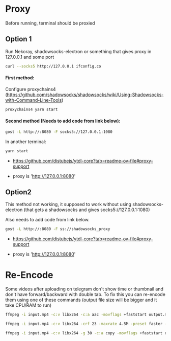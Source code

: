 # Proxy

Before running, terminal should be proxied

## Option 1

Run Nekoray, shadowsocks-electron or something that gives proxy in 127.0.0.1 and some port

```bash
curl --socks5 http://127.0.0.1 ifconfig.co
```

#### First method:

Configure proxychains4 (https://github.com/shadowsocks/shadowsocks/wiki/Using-Shadowsocks-with-Command-Line-Tools)

```bash
proxychains4 yarn start
```

#### Second method (Needs to add code from link below):

```bash
gost -L http://:8080 -F socks5://127.0.0.1:1080
```

In another terminal:

```bash
yarn start
```

- https://github.com/distubejs/ytdl-core?tab=readme-ov-file#proxy-support

- proxy is 'http://127.0.0.1:8080'

## Option2

This method not working, it supposed to work without using shadowsocks-electron (that gets a shadowsocks and gives socks5://127.0.0.1:1080)

Also needs to add code from link below.

```bash
gost -L http://:8080 -F ss://shadowsocks_proxy
```

- https://github.com/distubejs/ytdl-core?tab=readme-ov-file#proxy-support

- proxy is 'http://127.0.0.1:8080'


# Re-Encode

Some videos after uploading on telegram don't show time or thumbnail and don't have forward/backward with double tab. To fix this you can re-encode them using one of these commands (output file size will be bigger and it take CPU/RAM to run)

```bash
ffmpeg -i input.mp4 -c:v libx264 -c:a aac -movflags +faststart output.mp4

ffmpeg -i input.mp4 -c:v libx264 -crf 23 -maxrate 4.5M -preset faster -flags +global_header -pix_fmt yuv420p -profile:v baseline -movflags +faststart -c:a aac -ac 2 output.mp4

ffmpeg -i input.mp4 -c:v libx264 -g 30 -c:a copy -movflags +faststart output.mp4
```